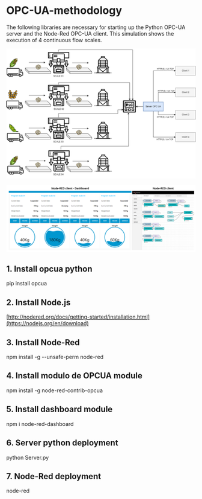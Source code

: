 # OPC-UA-methodology
The following libraries are necessary for starting up the Python OPC-UA server and the Node-Red OPC-UA client. This simulation shows the execution of 4 continuous flow scales.

![SCALES](system_schematic_scales.png)

![SCALES](clients_v2.png)

## 1. Install opcua python 
pip install opcua

## 2. Install Node.js
[http://nodered.org/docs/getting-started/installation.html](https://nodejs.org/en/download)

## 3. Install Node-Red
npm install -g --unsafe-perm node-red

## 4. Install modulo de OPCUA module 
npm install -g node-red-contrib-opcua

## 5. Install dashboard module
npm i node-red-dashboard

## 6. Server python deployment
python Server.py

## 7. Node-Red deployment
node-red


